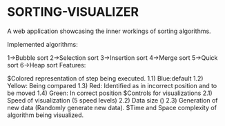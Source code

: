 # SORTING-VISUALIZER
A web application showcasing the inner workings of sorting algorithms.

Implemented algorithms:

1->Bubble sort
2->Selection sort
3->Insertion sort
4->Merge sort
5->Quick sort
6->Heap sort
Features:

$Colored representation of step being executed.
  1.1) Blue:default 
  1.2) Yellow: Being compared 
  1.3) Red: Identified as in incorrect position and to be moved
  1.4) Green: In correct position
 $Controls for visualizations 
  2.1) Speed of visualization (5 speed levels) 
  2.2) Data size ()
  2.3) Generation of new data (Randomly generate new data).
$Time and Space complexity of algorithm being visualized.
